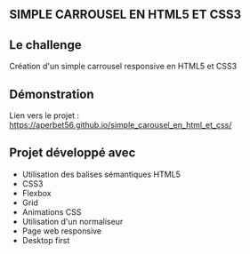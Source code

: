 ## SIMPLE CARROUSEL EN HTML5 ET CSS3

## Le challenge

Création d'un simple carrousel responsive en HTML5 et CSS3

## Démonstration

Lien vers le projet : https://aperbet56.github.io/simple_carousel_en_html_et_css/

## Projet développé avec

- Utilisation des balises sémantiques HTML5
- CSS3
- Flexbox
- Grid
- Animations CSS
- Utilisation d'un normaliseur
- Page web responsive
- Desktop first
